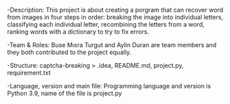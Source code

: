 -Description: 
    This project is about creating a porgram that can recover word from images in four steps in order: 
  breaking the image into individual letters, classifying each individual letter, recombining the letters from a word, ranking words with a dictionary to try to fix errors.

-Team & Roles: Buse Mısra Turgut and Aylin Duran are team members and they both contributed to the project equally.

-Structure: captcha-breaking > .idea, README.md, project.py, requirement.txt
            
-Language, version and main file: Programming language and version is Python 3.9, name of the file is project.py
    
    
